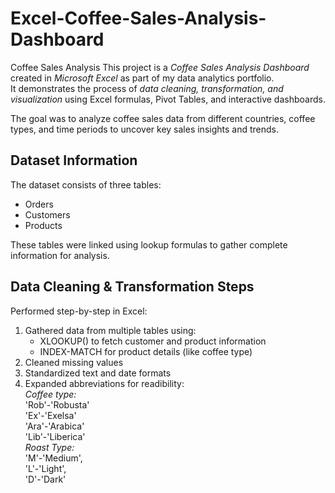 # Excel-Coffee-Sales-Analysis-Dashboard
Coffee Sales Analysis
This project is a *Coffee Sales Analysis Dashboard* created in *Microsoft Excel* as part of my data analytics portfolio.  
It demonstrates the process of *data cleaning, transformation, and visualization* using Excel formulas, Pivot Tables, and interactive dashboards.  

The goal was to analyze coffee sales data from different countries, coffee types, and time periods to uncover key sales insights and trends.

## Dataset Information
The dataset consists of three tables:
- Orders
- Customers
- Products

These tables were linked using lookup formulas to gather complete information for analysis.

## Data Cleaning & Transformation Steps
Performed step-by-step in Excel:
1. Gathered data from multiple tables using:
   - XLOOKUP() to fetch customer and product information  
   - INDEX-MATCH for product details (like coffee type)
2. Cleaned missing values
3. Standardized text and date formats
4. Expanded abbreviations for readibility:<br>
   *Coffee type:*<br>
   'Rob'-'Robusta'<br>
   'Ex'-'Exelsa'<br>
   'Ara'-'Arabica'<br>
   'Lib'-'Liberica'<br>
   *Roast Type:*<br>
   'M'-'Medium',<br>
   'L'-'Light',<br>
   'D'-'Dark'<br>



